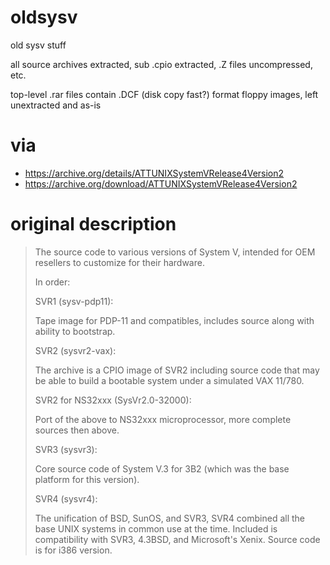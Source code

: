 # oldsysv

old sysv stuff

all source archives extracted, sub .cpio extracted, .Z files uncompressed, etc.

top-level .rar files contain .DCF (disk copy fast?) format floppy images, left unextracted and as-is

# via

- https://archive.org/details/ATTUNIXSystemVRelease4Version2
- https://archive.org/download/ATTUNIXSystemVRelease4Version2

# original description

> The source code to various versions of System V, intended for OEM resellers to customize for their hardware.
> 
> In order:
> 
> SVR1 (sysv-pdp11):
> 
> Tape image for PDP-11 and compatibles, includes source along with ability to bootstrap.
> 
> SVR2 (sysvr2-vax):
> 
> The archive is a CPIO image of SVR2 including source code that may be able to build a bootable system under a simulated VAX 11/780.  
> 
> SVR2 for NS32xxx (SysVr2.0-32000):
> 
> Port of the above to NS32xxx microprocessor, more complete sources then above.
> 
> SVR3 (sysvr3):
> 
> Core source code of System V.3 for 3B2 (which was the base platform for this version).
> 
> SVR4 (sysvr4):
> 
> The unification of BSD, SunOS, and SVR3, SVR4 combined all the base UNIX systems in common use at the time.  Included is compatibility with SVR3, 4.3BSD, and Microsoft's Xenix.  Source code is for i386 version.
